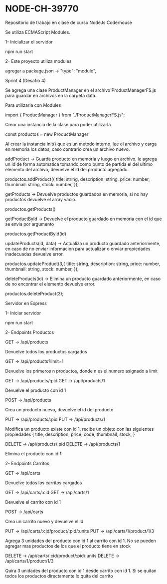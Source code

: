 # NODE-CH-39770

Repositorio de trabajo en clase de curso NodeJs Coderhouse

Se utiliza ECMAScript Modules.

1- Inicializar el servidor

npm run start

2- Este proyecto utiliza modules

agregar a package.json -> "type": "module",

Sprint 4 (Desafío 4)

Se agrega una clase ProductManager en el archivo ProductManagerFS.js para guardar en archivos en la carpeta data.

Para utilizarla con Modules

import { ProductManager } from "./ProductManagerFS.js";

Crear una instancia de la clase para poder utilizarla

const productos = new ProductManager

Al crear la instancia init() que es un metodo interno, lee el archivo y carga en memoria los datos, caso contrario crea un archivo nuevo.

addProduct -> Guarda producto en memoria y luego en archivo, le agrega un id de forma automatica tomando como punto de partida el del ultimo elemento del archivo, devuelve el id del producto agregado.

productos.addProduct({
title: string,
description: string,
price: number,
thumbnail: string,
stock: number,
});

getProducts -> Devuelve productos guardados en memoria, si no hay productos devuelve el array vacio.

productos.getProducts()

getProductById -> Devuelve el producto guardado en memoria con el id que se envia por argumento

productos.getProductById(id)

updateProducts(id, data) -> Actualiza un producto guardado anteriormente, en caso de no enviar informacion para actualizar o enviar propiedades inadecuadas devuelve error.

productos.updateProduct(3,{
title: string,
description: string,
price: number,
thumbnail: string,
stock: number,
});

deleteProducts(id) -> Elimina un producto guardado anteriormente, en caso de no encontrar el elemento devuelve error.

productos.deleteProduct(3);

Servidor en Express

1- Iniciar servidor

npm run start

2- Endpoints Productos

GET -> /api/products

Devuelve todos los productos cargados

GET -> /api/products?limit=1

Devuelve los primeros n productos, donde n es el numero asignado a limit

GET -> /api/products/:pid
GET -> /api/products/1

Devuelve el producto con id 1

POST -> /api/products

Crea un producto nuevo, devuelve el id del producto

PUT -> /api/products/:pid
PUT -> /api/products/1

Modifica un producto existe con id 1, recibe un objeto con las siguientes propiedades {
title,
description,
price,
code,
thumbnail,
stock,
}

DELETE -> /api/products/:pid
DELETE -> /api/products/1

Elimina el producto con id 1

2- Endpoints Carritos

GET -> /api/carts

Devuelve todos los carritos cargados

GET -> /api/carts/:cid
GET -> /api/carts/1

Devuelve el carrito con id 1

POST -> /api/carts

Crea un carrito nuevo y devuelve el id

PUT -> /api/carts/:cid/product/:pid/:units
PUT -> /api/carts/1/product/1/3

Agrega 3 unidades del producto con id 1 al carrito con id 1. No se pueden agregar mas productos de los que el producto tiene en stock

DELETE -> /api/carts/:cid/product/:pid/:units
DELETE -> /api/carts/1/product/1/3

Quira 3 unidades del producto con id 1 desde carrito con id 1. Si se quitan todos los productos directamente lo quita del carrito

